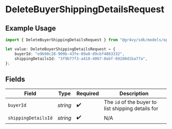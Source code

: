 # DeleteBuyerShippingDetailsRequest

## Example Usage

```typescript
import { DeleteBuyerShippingDetailsRequest } from "@gr4vy/sdk/models/operations";

let value: DeleteBuyerShippingDetailsRequest = {
    buyerId: "e9b90c28-909b-43fe-89a8-d9cbf4863332",
    shippingDetailsId: "3f9b77f3-a410-4067-8ebf-69280d1ba77a",
};
```

## Fields

| Field                                              | Type                                               | Required                                           | Description                                        |
| -------------------------------------------------- | -------------------------------------------------- | -------------------------------------------------- | -------------------------------------------------- |
| `buyerId`                                          | *string*                                           | :heavy_check_mark:                                 | The `id` of the buyer to list shipping details for |
| `shippingDetailsId`                                | *string*                                           | :heavy_check_mark:                                 | N/A                                                |